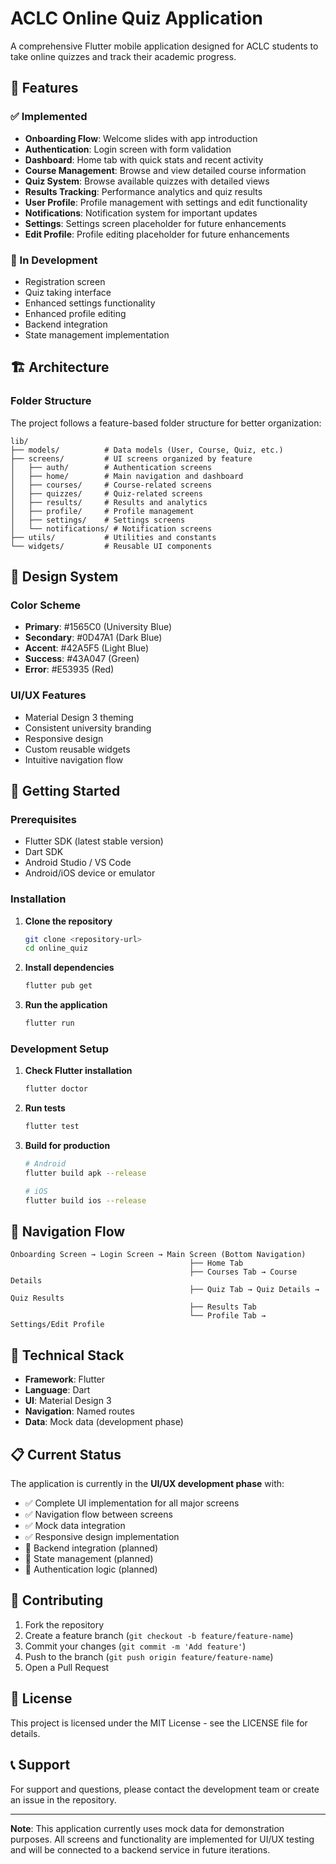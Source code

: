 # ACLC Online Quiz Application

A comprehensive Flutter mobile application designed for ACLC students to take online quizzes and track their academic progress.

## 📱 Features

### ✅ Implemented
- **Onboarding Flow**: Welcome slides with app introduction
- **Authentication**: Login screen with form validation
- **Dashboard**: Home tab with quick stats and recent activity
- **Course Management**: Browse and view detailed course information
- **Quiz System**: Browse available quizzes with detailed views
- **Results Tracking**: Performance analytics and quiz results
- **User Profile**: Profile management with settings and edit functionality
- **Notifications**: Notification system for important updates
- **Settings**: Settings screen placeholder for future enhancements
- **Edit Profile**: Profile editing placeholder for future enhancements

### 🚧 In Development
- Registration screen
- Quiz taking interface
- Enhanced settings functionality
- Enhanced profile editing
- Backend integration
- State management implementation

## 🏗️ Architecture

### Folder Structure
The project follows a feature-based folder structure for better organization:

```
lib/
├── models/          # Data models (User, Course, Quiz, etc.)
├── screens/         # UI screens organized by feature
│   ├── auth/        # Authentication screens
│   ├── home/        # Main navigation and dashboard
│   ├── courses/     # Course-related screens
│   ├── quizzes/     # Quiz-related screens
│   ├── results/     # Results and analytics
│   ├── profile/     # Profile management
│   ├── settings/    # Settings screens
│   └── notifications/ # Notification screens
├── utils/           # Utilities and constants
└── widgets/         # Reusable UI components
```

## 🎨 Design System

### Color Scheme
- **Primary**: #1565C0 (University Blue)
- **Secondary**: #0D47A1 (Dark Blue)
- **Accent**: #42A5F5 (Light Blue)
- **Success**: #43A047 (Green)
- **Error**: #E53935 (Red)

### UI/UX Features
- Material Design 3 theming
- Consistent university branding
- Responsive design
- Custom reusable widgets
- Intuitive navigation flow

## 🚀 Getting Started

### Prerequisites
- Flutter SDK (latest stable version)
- Dart SDK
- Android Studio / VS Code
- Android/iOS device or emulator

### Installation

1. **Clone the repository**
   ```bash
   git clone <repository-url>
   cd online_quiz
   ```

2. **Install dependencies**
   ```bash
   flutter pub get
   ```

3. **Run the application**
   ```bash
   flutter run
   ```

### Development Setup

1. **Check Flutter installation**
   ```bash
   flutter doctor
   ```

2. **Run tests**
   ```bash
   flutter test
   ```

3. **Build for production**
   ```bash
   # Android
   flutter build apk --release
   
   # iOS
   flutter build ios --release
   ```

## 📱 Navigation Flow

```
Onboarding Screen → Login Screen → Main Screen (Bottom Navigation)
                                        ├── Home Tab
                                        ├── Courses Tab → Course Details
                                        ├── Quiz Tab → Quiz Details → Quiz Results
                                        ├── Results Tab
                                        └── Profile Tab → Settings/Edit Profile
```

## 🔧 Technical Stack

- **Framework**: Flutter
- **Language**: Dart
- **UI**: Material Design 3
- **Navigation**: Named routes
- **Data**: Mock data (development phase)

## 📋 Current Status

The application is currently in the **UI/UX development phase** with:
- ✅ Complete UI implementation for all major screens
- ✅ Navigation flow between screens
- ✅ Mock data integration
- ✅ Responsive design implementation
- 🚧 Backend integration (planned)
- 🚧 State management (planned)
- 🚧 Authentication logic (planned)

## 🤝 Contributing

1. Fork the repository
2. Create a feature branch (`git checkout -b feature/feature-name`)
3. Commit your changes (`git commit -m 'Add feature'`)
4. Push to the branch (`git push origin feature/feature-name`)
5. Open a Pull Request

## 📄 License

This project is licensed under the MIT License - see the LICENSE file for details.

## 📞 Support

For support and questions, please contact the development team or create an issue in the repository.

---

**Note**: This application currently uses mock data for demonstration purposes. All screens and functionality are implemented for UI/UX testing and will be connected to a backend service in future iterations.
